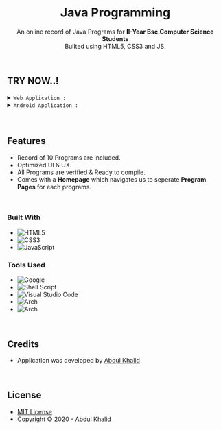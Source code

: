 <div align="center">
<h1>Java Programming</h1>

<p>An online record of Java Programs for <b>II-Year Bsc.Computer Science Students</b><br>
Builted using HTML5, CSS3 and JS.</p>
</div>

<br>

## TRY NOW..! <br>

<div><details><summary><code>Web Application :</code></summary>

- A Web Applicaton developed to **load our Website from Webserver**

- Optimized for WebBrowsers

- Try the Demo, **[Website Link](https://github.com/easc-unofficial/java/)**


</details></div>

<div>
<details><summary><code>Android Application :</code></summary>

 - An Android Application developed to **load our Website locally from assets**
 - Low-Code-Platform(Kodular) were used to build this Application
 - Pure offline app <br>
 - Try our App by **[Downloading](https://github.com/easc-unofficial/java/raw/main/assets/androidApplication/Java-Programming.apk)** 
 - **NOTE:** <br>
     - *Playstore may flag this app as danger during Installation*. <br>
     - *Feel free, It's because this App is not yet Published in Playstore*. <br>
     - *Just click Install Anyway & continue Installation process*.

</details></div>

<br>


<br>

## Features

* Record of 10 Programs are included.
* Optimized UI & UX.
* All Programs are verified & Ready to compile.
* Comes with a __Homepage__ which navigates us to seperate __Program Pages__ for each programs.

<br>

### Built With

- ![HTML5](https://img.shields.io/badge/html5-%23E34F26.svg?style=for-the-badge&logo=html5&logoColor=white)   
- ![CSS3](https://img.shields.io/badge/css3-%231572B6.svg?style=for-the-badge&logo=css3&logoColor=white)   
- ![JavaScript](https://img.shields.io/badge/javascript-%23323330.svg?style=for-the-badge&logo=javascript&logoColor=%23F7DF1E)

### Tools Used

- ![Google](https://img.shields.io/badge/google-4285F4?style=for-the-badge&logo=google&logoColor=white)   
- ![Shell Script](https://img.shields.io/badge/Terminal-%23121011.svg?style=for-the-badge&logo=gnu-bash&logoColor=white)  
- ![Visual Studio Code](https://img.shields.io/badge/Visual%20Studio%20Code-0078d7.svg?style=for-the-badge&logo=visual-studio-code&logoColor=white)  
- ![Arch](https://img.shields.io/badge/Arch%20Linux-1793D1?logo=arch-linux&logoColor=fff&style=for-the-badge)
- ![Arch](https://img.shields.io/badge/Kodular-darkviolet?&style=for-the-badge)

<br>

## Credits

* Application was developed by [Abdul Khalid](https://github.com/0xAbdulKhalid/)

<br>

## License

* [MIT License](https://github.com/easc-unofficial/java/blob/main/LICENSE)
* Copyright &copy; 2020 - [Abdul Khalid](https://github.com/0xAbdulKhalid/)


